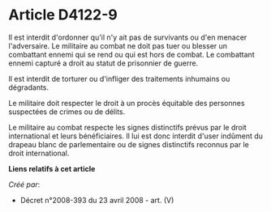 # Article D4122-9

Il est interdit d'ordonner qu'il n'y ait pas de survivants ou d'en menacer l'adversaire. Le militaire au combat ne doit pas
tuer ou blesser un combattant ennemi qui se rend ou qui est hors de combat. Le combattant ennemi capturé a droit au statut de
prisonnier de guerre.

Il est interdit de torturer ou d'infliger des traitements inhumains ou dégradants.

Le militaire doit respecter le droit à un procès équitable des personnes suspectées de crimes ou de délits.

Le militaire au combat respecte les signes distinctifs prévus par le droit international et leurs bénéficiaires. Il lui est
donc interdit d'user indûment du drapeau blanc de parlementaire ou de signes distinctifs reconnus par le droit international.

**Liens relatifs à cet article**

_Créé par_:

  - Décret n°2008-393 du 23 avril 2008 - art. (V)
